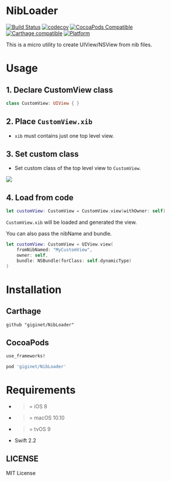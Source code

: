 # NibLoader 

[![Build Status](https://travis-ci.org/giginet/NibLoader.svg?branch=master)](https://travis-ci.org/giginet/NibLoader) 
[![codecov](https://codecov.io/gh/giginet/NibLoader/branch/master/graph/badge.svg)](https://codecov.io/gh/giginet/NibLoader) 
[![CocoaPods Compatible](https://img.shields.io/cocoapods/v/NibLoader.svg)](https://img.shields.io/cocoapods/v/NibLoader.svg)
[![Carthage compatible](https://img.shields.io/badge/Carthage-compatible-4BC51D.svg?style=flat)](https://github.com/Carthage/Carthage) 
[![Platform](https://img.shields.io/cocoapods/p/NibLoader.svg?style=flat)](http://cocoadocs.org/docsets/NibLoader)

This is a micro utility to create UIView/NSView from nib files.

# Usage

## 1. Declare CustomView class

```swift
class CustomView: UIView { }
```

## 2. Place `CustomView.xib`

- `xib` must contains just one top level view.

## 3. Set custom class

- Set custom class of the top level view to `CustomView`.

![](https://raw.githubusercontent.com/giginet/NibLoader/master/Documentation/Images/custom_view.png)

## 4. Load from code

```swift
let customView: CustomView = CustomView.view(withOwner: self)
```

`CustomView.xib` will be loaded and generated the view.

You can also pass the nibName and bundle.

```swift
let customView: CustomView = UIView.view(
    fromNibNamed: "MyCustomView", 
    owner: self, 
    bundle: NSBundle(forClass: self.dynamicType)
)
```

# Installation

## Carthage

```
github "giginet/NibLoader"
```

## CocoaPods

```ruby
use_frameworks!

pod 'giginet/NibLoader'
```

# Requirements

- >= iOS 8
- >= macOS 10.10
- >= tvOS 9
- Swift 2.2

## LICENSE

MIT License
